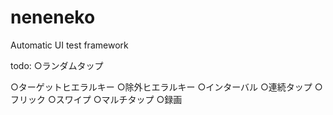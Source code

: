 # neneneko
Automatic UI test framework


todo:
○ランダムタップ

○ターゲットヒエラルキー
○除外ヒエラルキー
○インターバル
○連続タップ
○フリック
○スワイプ
○マルチタップ
○録画

